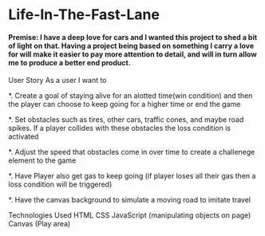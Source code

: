 # Life-In-The-Fast-Lane

#### Premise: I have a deep love for cars and I wanted this project to shed a bit of light on that. Having a project being based on something I carry a love for will make it easier to pay more attention to detail, and will in turn allow me to produce a better end product.

User Story
As a user I want to

*. Create a goal of staying alive for an alotted time(win condition) and then the player can choose to keep going for a higher time or end the game

*. Set obstacles such as tires, other cars, traffic cones, and maybe road spikes. If a player collides with these obstacles the loss condition is activated

*. Adjust the speed that obstacles come in over time to create a challenege element to the game

*. Have Player also get gas to keep going (if player loses all their gas then a loss condition will be triggered)

*. Have the canvas background to simulate a moving road to imitate travel

Technologies Used
HTML
CSS
JavaScript (manipulating objects on page)
Canvas (Play area)

